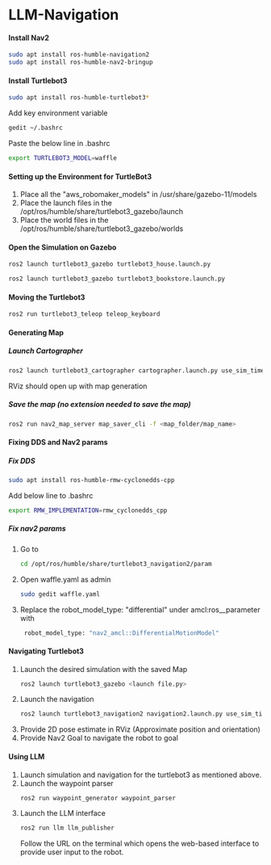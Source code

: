 # LLM-Navigation



#### Install Nav2
```bash
sudo apt install ros-humble-navigation2
sudo apt install ros-humble-nav2-bringup
```
#### Install Turtlebot3
```bash
sudo apt install ros-humble-turtlebot3*
```
Add key environment variable
```bash
gedit ~/.bashrc
```
Paste the below line in .bashrc
```bash
export TURTLEBOT3_MODEL=waffle
```

#### Setting up the Environment for TurtleBot3

1) Place all the "aws_robomaker_models" in /usr/share/gazebo-11/models
2) Place the launch files in the /opt/ros/humble/share/turtlebot3_gazebo/launch
3) Place the world files in the /opt/ros/humble/share/turtlebot3_gazebo/worlds

#### Open the Simulation on Gazebo
```bash
ros2 launch turtlebot3_gazebo turtlebot3_house.launch.py
```

```bash
ros2 launch turtlebot3_gazebo turtlebot3_bookstore.launch.py
```

#### Moving the Turtlebot3
```bash
ros2 run turtlebot3_teleop teleop_keyboard
```

#### Generating Map
##### Launch Cartographer
```bash
ros2 launch turtlebot3_cartographer cartographer.launch.py use_sim_time:=True
```
RViz should open up with map generation
##### Save the map (no extension needed to save the map)
```bash
ros2 run nav2_map_server map_saver_cli -f <map_folder/map_name>
```

#### Fixing DDS and Nav2 params
##### Fix DDS
```bash
sudo apt install ros-humble-rmw-cyclonedds-cpp
```
Add below line to .bashrc
```bash
export RMW_IMPLEMENTATION=rmw_cyclonedds_cpp
```

##### Fix nav2 params
1) Go to
   ```bash
   cd /opt/ros/humble/share/turtlebot3_navigation2/param
   ```
2) Open waffle.yaml as admin
   ```bash
   sudo gedit waffle.yaml
   ```
3) Replace the robot_model_type: "differential" under amcl:ros__parameter with
   ```bash
    robot_model_type: "nav2_amcl::DifferentialMotionModel"
   ```

#### Navigating Turtlebot3
1) Launch the desired simulation with the saved Map
   ```bash
   ros2 launch turtlebot3_gazebo <launch file.py>
   ```
2) Launch the navigation
   ```bash
   ros2 launch turtlebot3_navigation2 navigation2.launch.py use_sim_time:=True map:=<map_folder/map_name.yaml>
   ```
3) Provide 2D pose estimate in RViz (Approximate position and orientation)
4) Provide Nav2 Goal to navigate the robot to goal

#### Using LLM
1) Launch simulation and navigation for the turtlebot3 as mentioned above.
2) Launch the waypoint parser
   ```bash
   ros2 run waypoint_generator waypoint_parser
   ```
3) Launch the LLM interface
   ```bash
   ros2 run llm llm_publisher
   ```
   Follow the URL on the terminal which opens the web-based interface to provide user input to the robot.







